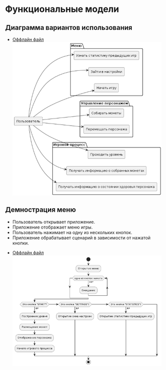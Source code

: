 # Функциональные модели 
## Диаграмма вариантов использования
* [Оффлайн файл](use_cases.puml)
![Диаграмма вариантов использования](use_cases.png)

## Демнострация меню
- Пользователь открывает приложение.
- Приложение отображает меню игры.
- Пользователь нажимает на одну из нескольких кнопок.
- Приложение обрабатывает сценарий в зависимости от нажатой кнопки.

* [Оффлайн файл](menu.puml)
![Диаграмма активности](menu.png)
